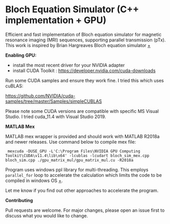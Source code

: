 


# Bloch Equation Simulator (C++ implementation + GPU)
Efficient and fast implementation of Bloch equation simulator for magnetic resonance imaging (MRI) sequences, supporting parallel transmission (pTx). 
This work is inspired by Brian Hargreaves Bloch equation simulator [+](http://www-mrsrl.stanford.edu/~brian/blochsim/)

**Enabling GPU:**
 - install the most recent driver for your NVIDIA adapter 
 - install CUDA Toolkit : https://developer.nvidia.com/cuda-downloads

Run some CUDA samples and ensure they work fine. I tried this which uses cuBLAS:

https://github.com/NVIDIA/cuda-samples/tree/master/Samples/simpleCUBLAS

Please note some CUDA versions are compatible with specific MS Visual Studio. I tried cuda_11.4 with Visual Studio 2019.

**MATLAB Mex**

MATLAB mex wrapper is provided and should work with MATLAB R2018a and newer releases. Use command below to compile mex file:

     mexcuda -DUSE_GPU -L'C:\Program Files\NVIDIA GPU Computing Toolkit\CUDA\v11.4\lib\x64' -lcublas -lcudart bloch_sim_mex.cpp bloch_sim.cpp ./gpu_matrix_mul/gpu_matrix_mul.cu -R2018a
        

Program uses windows ppl library for multi-threading. This employs `parallel_for` loop to accelerate the calculation which limits the code to be compiled in windows OS [+](https://docs.microsoft.com/en-us/cpp/parallel/concrt/how-to-write-a-parallel-for-loop?view=msvc-160). 

Let me know if you find out other approaches to accelerate the program.

**Contributing**

Pull requests are welcome. For major changes, please open an issue first to discuss what you would like to change.